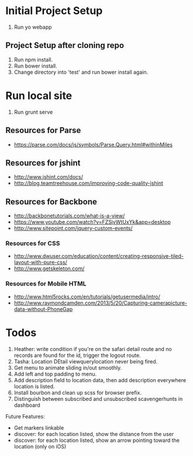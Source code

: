 # Initial Project Setup

1. Run yo webapp

## Project Setup after cloning repo

1. Run npm install.
2. Run bower install.
3. Change directory into 'test' and run bower install again.

# Run local site
1. Run grunt serve

## Resources for Parse
* https://parse.com/docs/js/symbols/Parse.Query.html#withinMiles

## Resources for jshint
* http://www.jshint.com/docs/
* http://blog.teamtreehouse.com/improving-code-quality-jshint

## Resources for Backbone

* http://backbonetutorials.com/what-is-a-view/
* https://www.youtube.com/watch?v=FZSjvWtUxYk&app=desktop
* http://www.sitepoint.com/jquery-custom-events/

### Resources for CSS
* http://www.dwuser.com/education/content/creating-responsive-tiled-layout-with-pure-css/
* http://www.getskeleton.com/

### Resources for Mobile HTML
* http://www.html5rocks.com/en/tutorials/getusermedia/intro/
* http://www.raymondcamden.com/2013/5/20/Capturing-camerapicture-data-without-PhoneGap

# Todos
 
1. Heather: write condition if you're on the safari detail route and no records are found for the id, trigger the logout route.
2. Tasha: Location DEtail viewquerylocation never being fired.
2. Get menu to animate sliding in/out smoothly.
3. Add left and top padding to menu.
4. Add description field to location data, then add description everywhere location is listed.
5. Install bourbon and clean up scss for browser prefix.
6. Distinguish between subscribed and unsubscribed scavengerhunts in dashboard

Future Features: 
* Get markers linkable
* discover: for each location listed, show the distance from the user
* discover: for each location listed, show an arrow pointing toward the location (only on iOS)




